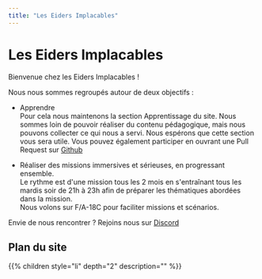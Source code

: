 ```yaml
---
title: "Les Eiders Implacables"
---
```


# Les Eiders Implacables
Bienvenue chez les Eiders Implacables !

Nous nous sommes regroupés autour de deux objectifs : <ul> <li> Apprendre<br/> Pour cela nous maintenons la section Apprentissage du site. Nous sommes loin de pouvoir réaliser du contenu pédagogique, mais nous pouvons collecter ce qui nous a servi. Nous espérons que cette section vous sera utile. Vous pouvez également participer en ouvrant une Pull Request sur [Github](https://github.com/nittch/www_eiders_fr/)
<li> Réaliser des missions immersives et sérieuses, en progressant ensemble.<br /> Le rythme est d'une mission tous les 2 mois en s'entraînant tous les mardis soir de 21h à 23h afin de préparer les thématiques abordées dans la mission.<br /> Nous volons sur F/A-18C pour faciliter missions et scénarios.
</ul>

Envie de nous rencontrer ? Rejoins nous sur [Discord](https://discord.gg/U26gsSqEgB)

## Plan du site
{{% children style="li" depth="2" description="" %}}

